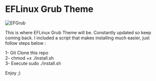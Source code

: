 # EFLinux Grub Theme

![EFGrub](https://imghost.techxero.com/images/Nuc.png)

This is where EFLinux Grub Theme will be. Constantly updated so keep coming back. I included a script that makes installing much easier, just follow steps below :<br />

1- Git Clone this repo<br />
2- chmod +x ./install.sh<br />
3- Execute sudo ./install.sh<br />

Enjoy ;)
